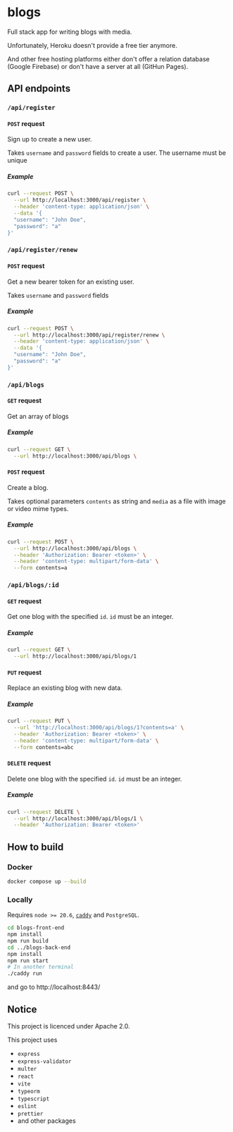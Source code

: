 # blogs

Full stack app for writing blogs with media. 

Unfortunately, Heroku doesn't provide a free tier anymore. 

And other free hosting platforms either don't offer a relation database (Google Firebase) or don't have a server at all (GitHun Pages). 

## API endpoints

### `/api/register`

#### `POST` request

Sign up to create a new user.

Takes `username` and `password` fields to create a user.
The username must be unique

##### Example

```bash
curl --request POST \
  --url http://localhost:3000/api/register \
  --header 'content-type: application/json' \
  --data '{
  "username": "John Doe",
  "password": "a"
}'
```

### `/api/register/renew`

#### `POST` request

Get a new bearer token for an existing user.

Takes `username` and `password` fields

##### Example

```bash
curl --request POST \
  --url http://localhost:3000/api/register/renew \
  --header 'content-type: application/json' \
  --data '{
  "username": "John Doe",
  "password": "a"
}'
```

### `/api/blogs`

#### `GET` request

Get an array of blogs

##### Example

```bash
curl --request GET \
  --url http://localhost:3000/api/blogs \
```

#### `POST` request

Create a blog. 

Takes optional parameters `contents` as string and `media` as a file with image or video mime types. 

##### Example

```bash
curl --request POST \
  --url http://localhost:3000/api/blogs \
  --header 'Authorization: Bearer <token>' \
  --header 'content-type: multipart/form-data' \
  --form contents=a
```

### `/api/blogs/:id`

#### `GET` request

Get one blog with the specified `id`. `id` must be an integer. 

##### Example

```bash
curl --request GET \
  --url http://localhost:3000/api/blogs/1
```

#### `PUT` request

Replace an existing blog with new data. 

##### Example

```bash
curl --request PUT \
  --url 'http://localhost:3000/api/blogs/1?contents=a' \
  --header 'Authorization: Bearer <token>' \
  --header 'content-type: multipart/form-data' \
  --form contents=abc
```

#### `DELETE` request

Delete one blog with the specified `id`. `id` must be an integer. 

##### Example

```bash
curl --request DELETE \
  --url http://localhost:3000/api/blogs/1 \
  --header 'Authorization: Bearer <token>'
```

## How to build

### Docker

```bash
docker compose up --build
```

### Locally

Requires `node >= 20.6`, [`caddy`](https://caddyserver.com/download) and `PostgreSQL`. 

```bash
cd blogs-front-end
npm install
npm run build
cd ../blogs-back-end
npm install
npm run start
# In another terminal
./caddy run
```

and go to http://localhost:8443/

## Notice

This project is licenced under Apache 2.0. 

This project uses
- `express`
- `express-validator`
- `multer`
- `react`
- `vite`
- `typeorm`
- `typescript`
- `eslint`
- `prettier`
- and other packages
